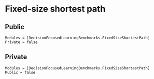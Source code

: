 # Fixed-size shortest path

## Public

```@autodocs
Modules = [DecisionFocusedLearningBenchmarks.FixedSizeShortestPath]
Private = false
```

## Private

```@autodocs
Modules = [DecisionFocusedLearningBenchmarks.FixedSizeShortestPath]
Public = false
```
